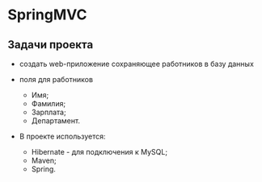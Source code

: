 # SpringMVC

## Задачи проекта
* создать web-приложение сохраняющее работников в базу данных
* поля для работников
    * Имя;
    * Фамилия;
    * Зарплата;
    * Департамент.


* В проекте используется:
   * Hibernate - для подключения к MySQL;
   * Maven;
   * Spring.
